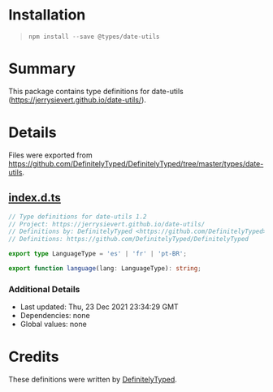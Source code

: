 # Installation
> `npm install --save @types/date-utils`

# Summary
This package contains type definitions for date-utils (https://jerrysievert.github.io/date-utils/).

# Details
Files were exported from https://github.com/DefinitelyTyped/DefinitelyTyped/tree/master/types/date-utils.
## [index.d.ts](https://github.com/DefinitelyTyped/DefinitelyTyped/tree/master/types/date-utils/index.d.ts)
````ts
// Type definitions for date-utils 1.2
// Project: https://jerrysievert.github.io/date-utils/
// Definitions by: DefinitelyTyped <https://github.com/DefinitelyTyped>
// Definitions: https://github.com/DefinitelyTyped/DefinitelyTyped

export type LanguageType = 'es' | 'fr' | 'pt-BR';

export function language(lang: LanguageType): string;

````

### Additional Details
 * Last updated: Thu, 23 Dec 2021 23:34:29 GMT
 * Dependencies: none
 * Global values: none

# Credits
These definitions were written by [DefinitelyTyped](https://github.com/DefinitelyTyped).
